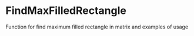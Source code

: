 # FindMaxFilledRectangle
Function for find maximum filled rectangle in matrix and examples of usage
